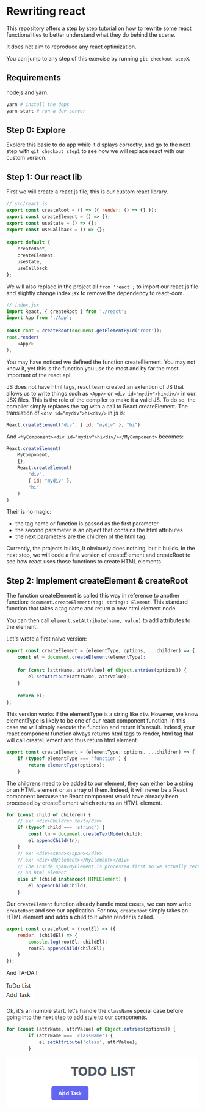 # Rewriting react

This repository offers a step by step tutorial on how to rewrite some react functionalities to better understand what they do behind the scene.

It does not aim to reproduce any react optimization.

You can jump to any step of this exercise by running `git checkout stepX`.

## Requirements

nodejs and yarn.

```sh
yarn # install the deps
yarn start # run a dev server
```

## Step 0: Explore

Explore this basic to do app while it displays correctly, and go to the next step with `git checkout step1` to see how we will replace react with our custom version.

## Step 1: Our react lib

First we will create a react.js file, this is our custom react library.

```js
// src/react.js
export const createRoot = () => ({ render: () => {} });
export const createElement = () => {};
export const useState = () => {};
export const useCallback = () => {};

export default {
    createRoot,
    createElement,
    useState,
    useCallback
};
```

We will also replace in the project all `from 'react';` to import our react.js file and slightly change index.jsx to remove the dependency to react-dom.

```js
// index.jsx
import React, { createRoot } from './react';
import App from './App';

const root = createRoot(document.getElementById('root'));
root.render(
    <App/>
);
```

You may have noticed we defined the function createElement. You may not know it, yet this is the function you use the most and by far the most important of the react api.

JS does not have html tags, react team created an extention of JS that allows us to write things such as `<App/>` or `<div id="mydiv">hi<div/>` in our JSX files. This is the role of the compiler to make it a valid JS. To do so, the compiler simply replaces the tag with a call to React.createElement. The translation of `<div id="mydiv">hi<div/>` in js is:

```js
React.createElement("div", { id: "mydiv" }, "hi")
```

And `<MyComponent><div id="mydiv">hi<div/></MyComponent>` becomes:

```js
React.createElement(
    MyComponent,
    {},
    React.createElement(
        "div",
        { id: "mydiv" },
        "hi"
    )
)
```

Their is no magic:

 - the tag name or function is passed as the first parameter
 - the second parameter is an object that contains the html attributes
 - the next parameters are the children of the html tag.

Currently, the projects builds, It obviously does nothing, but it builds.
In the next step, we will code a first version of createElement and createRoot to see how react uses those functions to create HTML elements.

## Step 2: Implement createElement & createRoot

The function createElement is called this way in reference to another function: `document.createElement(tag: string): Element`. This standard function that takes a tag name and return a new html element node.

You can then call `element.setAttribute(name, value)` to add attributes to the element.

Let's wrote a first naive version:

```js
export const createElement = (elementType, options, ...children) => {
    const el = document.createElement(elementType);

    for (const [attrName, attrValue] of Object.entries(options)) {
        el.setAttribute(attrName, attrValue);
    }

    return el;
};
```

This version works if the elementType is a string like `div`. However, we know elementType is likely to be one of our react component function. In this case we will simply execute the function and return it's result. Indeed, your react component function always returns html tags to render, html tag that will call createElement and thus return html element.

```js
export const createElement = (elementType, options, ...children) => {
    if (typeof elementType === 'function') {
        return elementType(options);
    }
```

The childrens need to be added to our element, they can either be a string or an HTML element or an array of them. Indeed, it will never be a React component because the React component would have already been processed by createElement which returns an HTML element.

```js
for (const child of children) {
    // ex: <div>Children text</div>
    if (typeof child === 'string') {
        const tn = document.createTextNode(child);
        el.appendChild(tn);
    }
    // ex: <div><span></span></div>
    // ex: <div><MyElement></MyElement></div>
    // The inside span/MyElement is processed first so we actually receive
    // an html element
    else if (child instanceof HTMLElement) {
        el.appendChild(child);
    }
```

Our `createElement` function already handle most cases, we can now write `createRoot` and see our application. For now, `createRoot` simply takes an HTML element and adds a child to it when render is called.

```js
export const createRoot = (rootEl) => ({
    render: (childEl) => {
        console.log(rootEl, childEl);
        rootEl.appendChild(childEl);
    }
});
```

And TA-DA !

![step2](doc/assets/step2.png)

Ok, it's an humble start, let's handle the `className` special case before going into the next step to add style to our components.

```js
for (const [attrName, attrValue] of Object.entries(options)) {
        if (attrName === 'className') {
            el.setAttribute('class', attrValue);
        }
```

![step2classname](doc/assets/step2classname.png)
